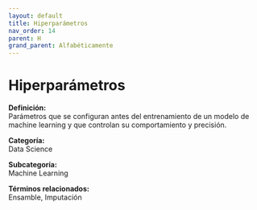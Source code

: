 ```yaml
---
layout: default
title: Hiperparámetros
nav_order: 14
parent: H
grand_parent: Alfabéticamente
---
```


# Hiperparámetros

**Definición:**  
Parámetros que se configuran antes del entrenamiento de un modelo de machine learning y que controlan su comportamiento y precisión.

**Categoría:**  
Data Science  

**Subcategoría:**  
Machine Learning

**Términos relacionados:**  
Ensamble, Imputación
